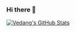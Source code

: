 ### Hi there 👋


[![Vedang's GitHub Stats](https://github-readme-stats.vercel.app/api?username=venomega&show_icons=true&include_all_commits=true&count_private=true&theme=tokyonight)](https://github.com/anuraghazra/github-readme-stats)

<!--
[![Anurag's GitHub stats](https://github-readme-stats.vercel.app/api?username=venomega)](https://github.com/anuraghazra/github-readme-stats)
**venomega/venomega** is a ✨ _special_ ✨ repository because its `README.md` (this file) appears on your GitHub profile.

Here are some ideas to get you started:

- 🔭 I’m currently working on ...
- 🌱 I’m currently learning ...
- 👯 I’m looking to collaborate on ...
- 🤔 I’m looking for help with ...
- 💬 Ask me about ...
- 📫 How to reach me: ...
- 😄 Pronouns: ...
- ⚡ Fun fact: ...
-->
